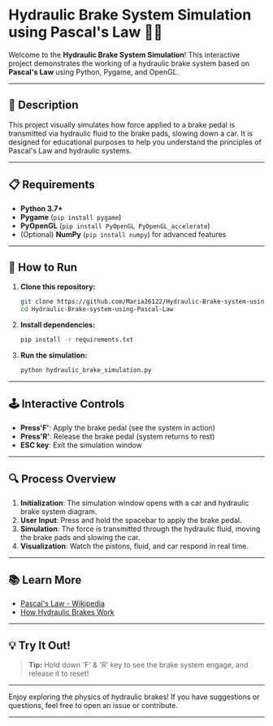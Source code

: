 # Hydraulic Brake System Simulation using Pascal's Law 🚗💧

Welcome to the **Hydraulic Brake System Simulation**! This interactive project demonstrates the working of a hydraulic brake system based on **Pascal's Law** using Python, Pygame, and OpenGL.

---

## 📝 Description

This project visually simulates how force applied to a brake pedal is transmitted via hydraulic fluid to the brake pads, slowing down a car. It is designed for educational purposes to help you understand the principles of Pascal's Law and hydraulic systems.

---

## 📋 Requirements

- **Python 3.7+**
- **Pygame** (`pip install pygame`)
- **PyOpenGL** (`pip install PyOpenGL PyOpenGL_accelerate`)
- (Optional) **NumPy** (`pip install numpy`) for advanced features

---

## 🚀 How to Run

1. **Clone this repository:**
   ```bash
   git clone https://github.com/Maria26122/Hydraulic-Brake-system-using-Pascal-Law.git
   cd Hydraulic-Brake-system-using-Pascal-Law
   ```

2. **Install dependencies:**
   ```bash
   pip install -r requirements.txt
   ```

3. **Run the simulation:**
   ```bash
   python hydraulic_brake_simulation.py
   ```

---

## 🕹️ Interactive Controls

- **Press'F'**: Apply the brake pedal (see the system in action)
- **Press'R'**: Release the brake pedal (system returns to rest)
- **ESC key**: Exit the simulation window

---

## 🔍 Process Overview

1. **Initialization**: The simulation window opens with a car and hydraulic brake system diagram.
2. **User Input**: Press and hold the spacebar to apply the brake pedal.
3. **Simulation**: The force is transmitted through the hydraulic fluid, moving the brake pads and slowing the car.
4. **Visualization**: Watch the pistons, fluid, and car respond in real time.

---

## 📚 Learn More

- [Pascal's Law - Wikipedia](https://en.wikipedia.org/wiki/Pascal%27s_law)
- [How Hydraulic Brakes Work](https://auto.howstuffworks.com/auto-parts/brakes/brake-types/hydraulic-brake.htm)

---

## 💡 Try It Out!

> **Tip:** Hold down 'F' & 'R' key to see the brake system engage, and release it to reset!

---

Enjoy exploring the physics of hydraulic brakes! If you have suggestions or questions, feel free to open an issue or contribute.

---
